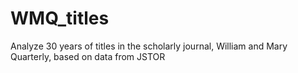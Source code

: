# WMQ_titles
Analyze 30 years of titles in the scholarly journal, William and Mary Quarterly, based on data from JSTOR
